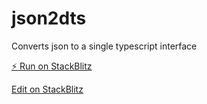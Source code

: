 # json2dts

Converts json to a single typescript interface

[⚡️ Run on StackBlitz](https://json2dts.stackblitz.io)

[Edit on StackBlitz](https://stackblitz.com/edit/json2dts)
